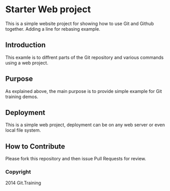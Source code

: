 # Starter Web project

This is a simple website project for showing how to use Git and Github together. Adding a line for rebasing example.

## Introduction

This examle is to diffrent parts of the Git repository and various commands using a web project.

## Purpose

As explained above, the main purpose is to provide simple example for Git training demos.

## Deployment

This is a simple web project, deployment can be on any web server or even local file system.

## How to Contribute

Please fork this repository and then issue Pull Requests for review.

### Copyright

2014 Git.Training
